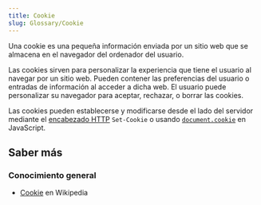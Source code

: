 ```yaml
---
title: Cookie
slug: Glossary/Cookie
---
```


Una cookie es una pequeña información enviada por un sitio web que se almacena en el navegador del ordenador del usuario.

Las cookies sirven para personalizar la experiencia que tiene el usuario al navegar por un sitio web. Pueden contener las preferencias del usuario o entradas de información al acceder a dicha web. El usuario puede personalizar su navegador para aceptar, rechazar, o borrar las cookies.

Las cookies pueden establecerse y modificarse desde el lado del servidor mediante el [encabezado HTTP](/es/docs/Web/HTTP/Cookies) `Set-Cookie` o usando [`document.cookie`](/es/docs/DOM/document.cookie) en JavaScript.

## Saber más

### Conocimiento general

- [Cookie](<https://es.wikipedia.org/wiki/Cookie_(inform%C3%A1tica)>) en Wikipedia
